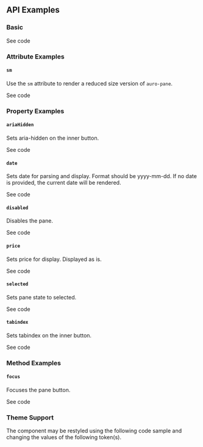 <!-- AURO-GENERATED-CONTENT:START (FILE:src=../docs/api.md) -->
<!-- AURO-GENERATED-CONTENT:END -->

## API Examples

### Basic

<div class="exampleWrapper">
  <!-- AURO-GENERATED-CONTENT:START (FILE:src=../apiExamples/basicSingle.html) -->
  <!-- AURO-GENERATED-CONTENT:END -->
</div>

<auro-accordion alignRight>
  <span slot="trigger">See code</span>

<!-- AURO-GENERATED-CONTENT:START (CODE:src=../apiExamples/basicSingle.html) -->
<!-- AURO-GENERATED-CONTENT:END -->

</auro-accordion>

### Attribute Examples

#### <a name="sm"></a>`sm`

Use the `sm` attribute to render a reduced size version of `auro-pane`.

<div class="exampleWrapper">
  <!-- AURO-GENERATED-CONTENT:START (FILE:src=../apiExamples/smallSingle.html) -->
  <!-- AURO-GENERATED-CONTENT:END -->
</div>
<auro-accordion alignRight>
  <span slot="trigger">See code</span>

<!-- AURO-GENERATED-CONTENT:START (CODE:src=../apiExamples/smallSingle.html) -->
<!-- AURO-GENERATED-CONTENT:END -->

</auro-accordion>

### Property Examples

#### <a name="ariaHidden"></a>`ariaHidden`

Sets aria-hidden on the inner button.

<div class="exampleWrapper">
  <!-- AURO-GENERATED-CONTENT:START (FILE:src=../apiExamples/ariaHidden.html) -->
  <!-- AURO-GENERATED-CONTENT:END -->
</div>
<auro-accordion alignRight>
  <span slot="trigger">See code</span>

<!-- AURO-GENERATED-CONTENT:START (CODE:src=../apiExamples/ariaHidden.html) -->
<!-- AURO-GENERATED-CONTENT:END -->

</auro-accordion>

#### <a name="date"></a>`date`

Sets date for parsing and display. Format should be yyyy-mm-dd. If no date is provided, the current date will be rendered.

<div class="exampleWrapper">
  <!-- AURO-GENERATED-CONTENT:START (FILE:src=../apiExamples/date.html) -->
  <!-- AURO-GENERATED-CONTENT:END -->
</div>
<auro-accordion alignRight>
  <span slot="trigger">See code</span>

<!-- AURO-GENERATED-CONTENT:START (CODE:src=../apiExamples/date.html) -->
<!-- AURO-GENERATED-CONTENT:END -->

</auro-accordion>

#### <a name="disabled"></a>`disabled`

Disables the pane.

<div class="exampleWrapper">
  <!-- AURO-GENERATED-CONTENT:START (FILE:src=../apiExamples/disabled.html) -->
  <!-- AURO-GENERATED-CONTENT:END -->
</div>
<auro-accordion alignRight>
  <span slot="trigger">See code</span>

<!-- AURO-GENERATED-CONTENT:START (CODE:src=../apiExamples/disabled.html) -->
<!-- AURO-GENERATED-CONTENT:END -->

</auro-accordion>

#### <a name="price"></a>`price`

Sets price for display. Displayed as is.

<div class="exampleWrapper">
  <!-- AURO-GENERATED-CONTENT:START (FILE:src=../apiExamples/price.html) -->
  <!-- AURO-GENERATED-CONTENT:END -->
</div>
<auro-accordion alignRight>
  <span slot="trigger">See code</span>

<!-- AURO-GENERATED-CONTENT:START (CODE:src=../apiExamples/price.html) -->
<!-- AURO-GENERATED-CONTENT:END -->

</auro-accordion>

#### <a name="selected"></a>`selected`

Sets pane state to selected.

<div class="exampleWrapper">
  <!-- AURO-GENERATED-CONTENT:START (FILE:src=../apiExamples/selected.html) -->
  <!-- AURO-GENERATED-CONTENT:END -->
</div>
<auro-accordion alignRight>
  <span slot="trigger">See code</span>

<!-- AURO-GENERATED-CONTENT:START (CODE:src=../apiExamples/selected.html) -->
<!-- AURO-GENERATED-CONTENT:END -->

</auro-accordion>

#### <a name="tabindex"></a>`tabindex`

Sets tabindex on the inner button.

<div class="exampleWrapper">
  <!-- AURO-GENERATED-CONTENT:START (FILE:src=../apiExamples/tabindex.html) -->
  <!-- AURO-GENERATED-CONTENT:END -->
</div>
<auro-accordion alignRight>
  <span slot="trigger">See code</span>

<!-- AURO-GENERATED-CONTENT:START (CODE:src=../apiExamples/tabindex.html) -->
<!-- AURO-GENERATED-CONTENT:END -->

</auro-accordion>

</auro-accordion>

### Method Examples

#### <a name="focus"></a>`focus`

Focuses the pane button.

<div class="exampleWrapper">
  <!-- AURO-GENERATED-CONTENT:START (FILE:src=../apiExamples/focus.html) -->
  <!-- AURO-GENERATED-CONTENT:END -->
</div>
<auro-accordion alignRight>
  <span slot="trigger">See code</span>

<!-- AURO-GENERATED-CONTENT:START (CODE:src=../apiExamples/focus.html) -->
<!-- AURO-GENERATED-CONTENT:END -->

<!-- AURO-GENERATED-CONTENT:START (CODE:src=../apiExamples/focus.js) -->
<!-- AURO-GENERATED-CONTENT:END -->

</auro-accordion>

### Theme Support

The component may be restyled using the following code sample and changing the values of the following token(s).

<!-- AURO-GENERATED-CONTENT:START (CODE:src=../src/tokens.scss) -->
<!-- AURO-GENERATED-CONTENT:END -->
